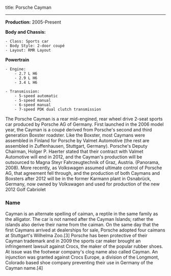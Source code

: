 title: Porsche Cayman
		 
---
**Production:** 2005-Present

**Body and Chassis:**

	- Class: Sports car
	- Body Style: 2-door coupé
	- Layout: RMR Layout

**Powertrain**

	- Engine: 
		- 2.7 L H6
		- 2.9 L H6
		- 3.4 L H6

	- Transmission:
		- 5-speed automatic
		- 5-speed manual
		- 6-speed manual
		- 7-speed PDK dual clutch transmission	

The Porsche Cayman is a rear mid-engined, rear wheel drive 2-seat sports car produced by Porsche AG of Germany. First launched in the 2006 model year, the Cayman is a coupé derived from Porsche's second and third generation Boxster roadster. Like the Boxster, most Caymans were assembled in Finland for Porsche by Valmet Automotive (the rest are assembled in Zuffenhausen, Stuttgart, Germany). Porsche's Deputy Chairman, Holger P. Haerter stated that their contract with Valmet Automotive will end in 2012, and the Cayman's production will be outsourced to Magna Steyr Fahrzeugtechnik of Graz, Austria. (Panorama, 2008). More recently, as Volkswagen assumed ultimate control of Porsche AG, that agreement fell through, and the production of both Caymans and Boxsters after 2012 will be in the former Karmann plant in Osnabrück, Germany, now owned by Volkswagen and used for production of the new 2012 Golf Cabriolet

### Name

Cayman is an alternate spelling of caiman, a reptile in the same family as the alligator. The car is not named after the Cayman Islands; rather the islands also derive their name from the caiman. On the same day that the first Caymans arrived at dealerships for sale, Porsche adopted four caimans at Stuttgart's Wilhelma Zoo.[3]
Porsche has been protective of their Cayman trademark and in 2009 the sports car maker brought an infringement lawsuit against Crocs, the maker of the popular rubber shoes. At issue was the footwear company's clog name also called Cayman. An injunction was granted against Crocs Europe, a division of the Longmont, Colorado based shoe company preventing their use in Germany of the Cayman name.[4]